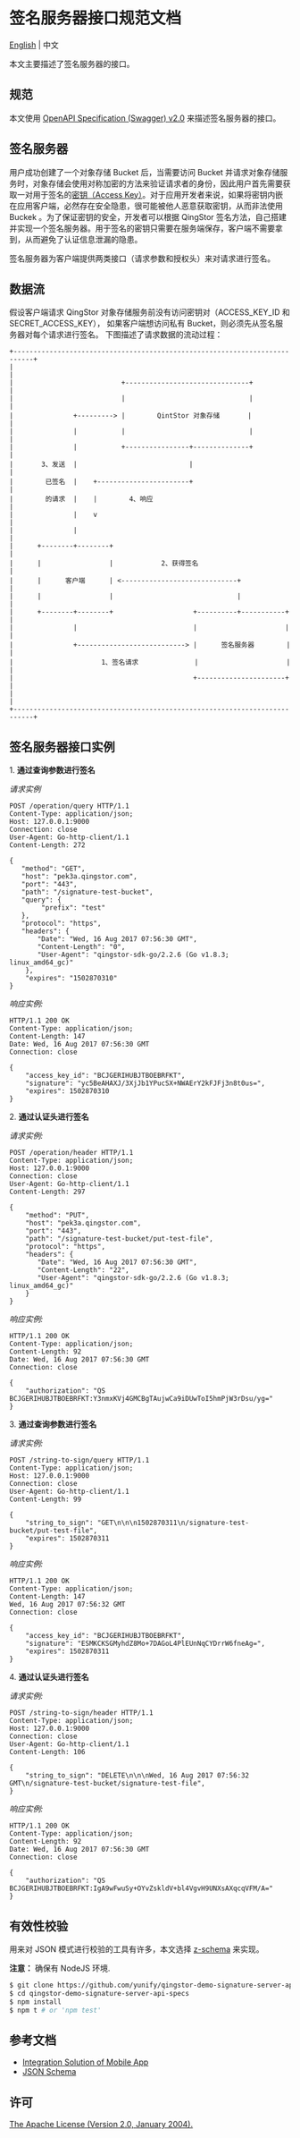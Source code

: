 # 签名服务器接口规范文档
[English](../../README.md) | 中文

本文主要描述了签名服务器的接口。

## 规范
本文使用 [OpenAPI Specification (Swagger) v2.0](https://swagger.io/) 来描述签名服务器的接口。

## 签名服务器
用户成功创建了一个对象存储 Bucket 后，当需要访问 Bucket 并请求对象存储服务时，对象存储会使用对称加密的方法来验证请求者的身份，因此用户首先需要获取一对用于签名的[密钥（Access Key）](https://docs.qingcloud.com/qingstor/api/common/signature.html)。对于应用开发者来说，如果将密钥内嵌在应用客户端，必然存在安全隐患，很可能被他人恶意获取密钥，从而非法使用 Buckek 。为了保证密钥的安全，开发者可以根据 QingStor 签名方法，自己搭建并实现一个签名服务器。用于签名的密钥只需要在服务端保存，客户端不需要拿到，从而避免了认证信息泄漏的隐患。

签名服务器为客户端提供两类接口（请求参数和授权头）来对请求进行签名。

## 数据流
假设客户端请求 QingStor 对象存储服务前没有访问密钥对（ACCESS_KEY_ID 和 SECRET_ACCESS_KEY），
如果客户端想访问私有 Bucket，则必须先从签名服务器对每个请求进行签名。
下图描述了请求数据的流动过程：
```
+---------------------------------------------------------------------------+
|                                                                          	|
|                           +-------------------------------+               |
|                           |                               |               |
|               +---------> |        QintStor 对象存储       |               |
|               |           |                               |               |
|               |           +----------------+--------------+               |
|       3、发送  |                            |                              |
|        已签名  |    +-----------------------+                              |
|        的请求  |    |        4、响应	                    				|
|               |    v                                                      |
|               |                                                           |
|      +--------+--------+                                                  |
|      |                 |            2、获得签名                             |
|      |      客户端      | <-----------------------------+                  |
|      |                 |                               |                  |
|      +--------+--------+                    +----------+-----------+      |
|               |                             |                      |      |
|               +---------------------------> |      签名服务器        |      |
|                      1、签名请求              |                      |      |
|                                             +----------------------+      |
|                                                                           |
+---------------------------------------------------------------------------+
```

## 签名服务器接口实例
1\. **通过查询参数进行签名**

_请求实例_
```HTTP
POST /operation/query HTTP/1.1
Content-Type: application/json;
Host: 127.0.0.1:9000
Connection: close
User-Agent: Go-http-client/1.1
Content-Length: 272

{
   "method": "GET",
   "host": "pek3a.qingstor.com",
   "port": "443",
   "path": "/signature-test-bucket",
   "query": {
        "prefix": "test"
   },
   "protocol": "https",
   "headers": {
       "Date": "Wed, 16 Aug 2017 07:56:30 GMT",
       "Content-Length": "0",
       "User-Agent": "qingstor-sdk-go/2.2.6 (Go v1.8.3; linux_amd64_gc)"
    },
    "expires": "1502870310"
}
```
_响应实例:_
```HTTP
HTTP/1.1 200 OK
Content-Type: application/json;
Content-Length: 147
Date: Wed, 16 Aug 2017 07:56:30 GMT
Connection: close

{
    "access_key_id": "BCJGERIHUBJTBOEBRFKT",
    "signature": "yc5BeAHAXJ/3XjJb1YPucSX+NWAErY2kFJFj3n8t0us=",
    "expires": 1502870310
}
```

2\. **通过认证头进行签名**

_请求实例:_
```HTTP
POST /operation/header HTTP/1.1
Content-Type: application/json;
Host: 127.0.0.1:9000
Connection: close
User-Agent: Go-http-client/1.1
Content-Length: 297

{
    "method": "PUT",
    "host": "pek3a.qingstor.com",
    "port": "443",
    "path": "/signature-test-bucket/put-test-file",
    "protocol": "https",
    "headers": {
       "Date": "Wed, 16 Aug 2017 07:56:30 GMT",
       "Content-Length": "22",
       "User-Agent": "qingstor-sdk-go/2.2.6 (Go v1.8.3; linux_amd64_gc)"
    }
}
```

_响应实例:_
```HTTP
HTTP/1.1 200 OK
Content-Type: application/json;
Content-Length: 92
Date: Wed, 16 Aug 2017 07:56:30 GMT
Connection: close

{
    "authorization": "QS BCJGERIHUBJTBOEBRFKT:Y3nmxKVj4GMCBgTAujwCa9iDUwToI5hmPjW3rDsu/yg="
}
```

3\. **通过查询参数进行签名**

_请求实例:_
```HTTP
POST /string-to-sign/query HTTP/1.1
Content-Type: application/json;
Host: 127.0.0.1:9000
Connection: close
User-Agent: Go-http-client/1.1
Content-Length: 99

{
    "string_to_sign": "GET\n\n\n1502870311\n/signature-test-bucket/put-test-file",
    "expires": 1502870311
}
```

_响应实例:_
```HTTP
HTTP/1.1 200 OK
Content-Type: application/json;
Content-Length: 147
Wed, 16 Aug 2017 07:56:32 GMT
Connection: close

{
    "access_key_id": "BCJGERIHUBJTBOEBRFKT",
    "signature": "ESMKCKSGMyhdZ8Mo+7DAGoL4PlEUnNqCYDrrW6fneAg=",
    "expires": 1502870311
}
```

4\. **通过认证头进行签名**

_请求实例:_
```HTTP
POST /string-to-sign/header HTTP/1.1
Content-Type: application/json;
Host: 127.0.0.1:9000
Connection: close
User-Agent: Go-http-client/1.1
Content-Length: 106

{
    "string_to_sign": "DELETE\n\n\nWed, 16 Aug 2017 07:56:32 GMT\n/signature-test-bucket/signature-test-file",
}
```

_响应实例:_
```HTTP
HTTP/1.1 200 OK
Content-Type: application/json;
Content-Length: 92
Date: Wed, 16 Aug 2017 07:56:30 GMT
Connection: close

{
    "authorization": "QS BCJGERIHUBJTBOEBRFKT:IgA9wFwuSy+OYvZskldV+bl4VgvH9UNXsAXqcqVFM/A="
}
```

## 有效性校验
用来对 JSON 模式进行校验的工具有许多，本文选择 [z-schema](https://github.com/zaggino/z-schema) 来实现。

**注意：** 确保有 NodeJS 环境.
```bash
$ git clone https://github.com/yunify/qingstor-demo-signature-server-api-specs
$ cd qingstor-demo-signature-server-api-specs
$ npm install
$ npm t # or 'npm test'
```
## 参考文档
* [Integration Solution of Mobile App](https://docs.qingcloud.com/qingstor/solutions/app_integration.html)
* [JSON Schema](http://json-schema.org/)

## 许可
[The Apache License (Version 2.0, January 2004).](http://www.apache.org/licenses/LICENSE-2.0.html)
